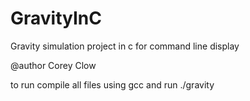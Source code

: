 # GravityInC
Gravity simulation project in c for command line display

@author Corey Clow 

to run compile all files using gcc and run ./gravity
